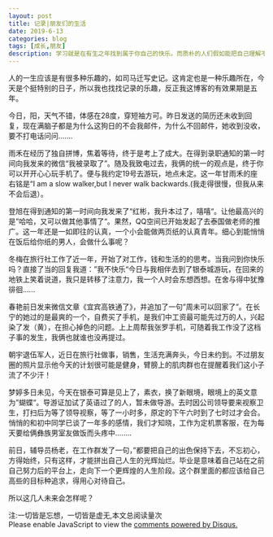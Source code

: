 ```yaml
---
layout: post
title: 记录|朋友们的生活
date: 2019-6-13
categories: blog
tags: [成长,朋友]
description: 学习就是在有生之年找到属于你自己的快乐。而质朴的人们假如能把自己理解不了的事情看作是与己无关的事，那就好了。
---
```



人的一生应该是有很多种乐趣的，如司马迁写史记。这肯定也是一种乐趣所在，今天是个挺特别的日子，所以我也找找记录的乐趣，反正我这博客的有效果期是五年。

今日，阳，天气不错，体感在28度，穿短袖方可。昨日发送的简历还未收到回复，现在满脑子都是为什么这狗日的不会我邮件，为什么不回邮件，她收到没收，要不打电话问问.......

雨禾在经历了独自拼博，焦着等待，终于是考上了成大。在得到录职通知的第一时间向我发来的微信“我被录取了”。随及我致电过去，我俩的统一的观点是，终于你可以开开心心玩手机了。便与我约定19号去游玩，地点未定。这一年甘雨禾的座右铭是“I am a slow walker,but l never walk backwards.(我走得很慢，但我从来不会后退）。

登旭在得到通知的第一时间向我发来了“红彬，我升本过了，嘻嘻“。让他最高兴的是”哈哈，又可以做其他事情了“。果然，QQ空间已开始发起了去泰国做老师的推广。这一年还是一如即往的认真，一个小会能做两页纸的认真青年。细心到能悄悄在饭后给你纸的男人，会做什么事呢？

冬梅在旅行社工作了近一年，开始了对工作，钱和生活的的思考。当我问到你快乐吗？直接了当的回复我道：”我不快乐“今日与我相伴去到了银泰城游玩，在回来的地铁上笑着说道，我只是转移了注意力，我一个人时会东想西想。在舍与得中犹豫徘徊......

春艳前日发来微信文章《宜宾高铁通了》，并追加了一句”周未可以回家了”。在长宁的她过的是最爽的一个，自费买了手机，是我们中工资最可能先过万的人，兴起染了发（黄），在担心掉色的问题。上上周帮我张罗手机，可随着我工作没了这档子事的发生，我俩也就谁也没再提过。

朝宇退伍军人，近日在旅行社做事，销售，生活充满奔头，今日未约到。不过朋友圈的照片显示他今天的计划很可能是健身，臂膀上的肌肉群也在提醒着我们这小子流了不少汗！

梦婷多日未见，今天在银泰可算是见上了，素衣，换了新眼境，眼境上的英文意为”蝴蝶“。导游证加试了英语过了的人，暂未做导游。去时因公司领导要来视察卫生，打扫后为等了领导视察，等了一小时多，原定的下午六时到了七时过才会合。悄悄的和初中同学已谈了一年多的感情，我们才知晓，工作为定机票客服，在为每天要给俩彝族男室友做饭而头疼中........

前日，辅导员杨老，在工作群发了一句，”都要把自己的出色保持下去，不忘初心，方得始终，只有这样，才能拼出自己人生的光辉灿烂。毕业是意味着自己站在之前自己努力后的平台上，走向下一个更辉煌的人生阶段。这个群里面的都应该给自己高些的目标种追求，得用心对待自己。

所以这几人未来会怎样呢？

<span id="busuanzi_container_page_pv">
  注:一切皆是忘想，一切皆是虚无,本文总阅读量<span id="busuanzi_value_page_pv"></span>次
</span>


<script id="dsq-count-scr" src="//huiweishijie.disqus.com/count.js" async></script>

<div id="disqus_thread"></div>
<script>

/**
*  RECOMMENDED CONFIGURATION VARIABLES: EDIT AND UNCOMMENT THE SECTION BELOW TO INSERT DYNAMIC VALUES FROM YOUR PLATFORM OR CMS.
*  LEARN WHY DEFINING THESE VARIABLES IS IMPORTANT: https://disqus.com/admin/universalcode/#configuration-variables*/
/*
var disqus_config = function () {
this.page.url = PAGE_URL;  // Replace PAGE_URL with your page's canonical URL variable
this.page.identifier = PAGE_IDENTIFIER; // Replace PAGE_IDENTIFIER with your page's unique identifier variable
};
*/
(function() { // DON'T EDIT BELOW THIS LINE
var d = document, s = d.createElement('script');
s.src = 'https://huiweishijie.disqus.com/embed.js';
s.setAttribute('data-timestamp', +new Date());
(d.head || d.body).appendChild(s);
})();
</script>
<noscript>Please enable JavaScript to view the <a href="https://disqus.com/?ref_noscript">comments powered by Disqus.</a></noscript>


